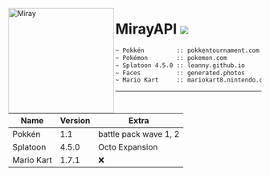 <img width="210" height="210" align="left" alt="Miray" src="https://cdn.discordapp.com/attachments/619605360260546560/686241186435956736/DCFEA081-429F-4311-B17D-475235A2D334.jpg" data-canonical-src="https://cdn.discordapp.com/attachments/619605360260546560/686241186435956736/DCFEA081-429F-4311-B17D-475235A2D334.jpg" style="max-width:100%;"><h1>MirayAPI <img src="https://img.shields.io/github/repo-size/MirayXS/MirayAPI?color=9c84ef&label=Repository%20Size&logo=github&style=flat-square"></h1>
```bash 
~ Pokkén         :: pokkentournament.com
~ Pokémon        :: pokemon.com
~ Splatoon 4.5.0 :: leanny.github.io
~ Faces          :: generated.photos
~ Mario Kart     :: mariokart8.nintendo.com
```
<hr>

| Name          | Version       | Extra |
| ------------- | ------------- | -----------------------
| Pokkén        | 1.1           | battle pack wave 1, 2  |
| Splatoon      | 4.5.0         | Octo Expansion         |
| Mario Kart    | 1.7.1         | ❌                    |
